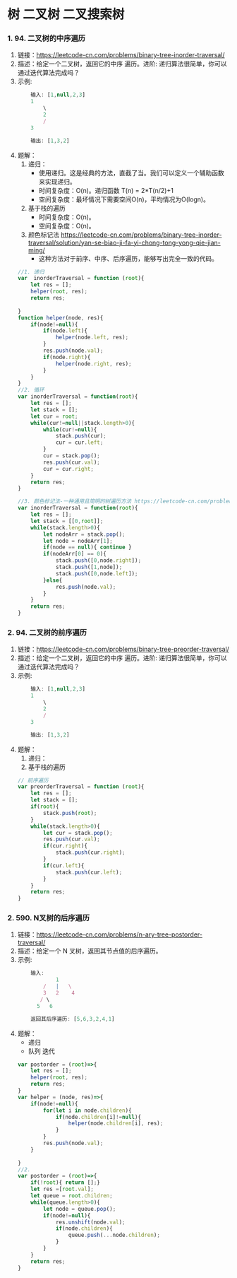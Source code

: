 # 树 二叉树 二叉搜索树
### 1. 94. 二叉树的中序遍历
1. 链接：https://leetcode-cn.com/problems/binary-tree-inorder-traversal/
2. 描述：给定一个二叉树，返回它的中序 遍历。进阶: 递归算法很简单，你可以通过迭代算法完成吗？
3. 示例:
    ```javascript
        输入: [1,null,2,3]
        1
            \
            2
            /
        3

        输出: [1,3,2]
    ```
4. 题解：
    1. 递归：
        - 使用递归。这是经典的方法，直截了当。我们可以定义一个辅助函数来实现递归。
        - 时间复杂度：O(n)。递归函数 T(n) = 2*T(n/2)+1
        - 空间复杂度：最坏情况下需要空间O(n)，平均情况为O(logn)。
    2. 基于栈的遍历
        - 时间复杂度：O(n)。
        - 空间复杂度：O(n)。
    3. 颜色标记法 https://leetcode-cn.com/problems/binary-tree-inorder-traversal/solution/yan-se-biao-ji-fa-yi-chong-tong-yong-qie-jian-ming/
        - 这种方法对于前序、中序、后序遍历，能够写出完全一致的代码。
    ```javascript
    //1. 递归
    var  inorderTraversal = function (root){
        let res = [];
        helper(root, res);
        return res;
        
    }
    function helper(node, res){
        if(node!=null){
            if(node.left){
                helper(node.left, res);
            }
            res.push(node.val);
            if(node.right){
                helper(node.right, res);
            }
        }
    }
    //2. 循环
    var inorderTraversal = function(root){
        let res = [];
        let stack = [];
        let cur = root;
        while(cur!=null||stack.length>0){
            while(cur!=null){
                stack.push(cur);
                cur = cur.left;
            }
            cur = stack.pop();
            res.push(cur.val);
            cur = cur.right;
        }
        return res;
    }
    
    //3. 颜色标记法-一种通用且简明的树遍历方法 https://leetcode-cn.com/problems/binary-tree-inorder-traversal/solution/yan-se-biao-ji-fa-yi-chong-tong-yong-qie-jian-ming/
    var inorderTraversal = function(root){
        let res = [];
        let stack = [[0,root]];
        while(stack.length>0){
            let nodeArr = stack.pop();
            let node = nodeArr[1];
            if(node == null){ continue }
            if(nodeArr[0] == 0){
                stack.push([0,node.right]);
                stack.push([1,node]);
                stack.push([0,node.left]);
            }else{            
                res.push(node.val);   
            }     
        }
        return res;
    }
    ```
### 2. 94. 二叉树的前序遍历
1. 链接：https://leetcode-cn.com/problems/binary-tree-preorder-traversal/
2. 描述：给定一个二叉树，返回它的中序 遍历。进阶: 递归算法很简单，你可以通过迭代算法完成吗？
3. 示例:
    ```javascript
        输入: [1,null,2,3]
        1
            \
            2
            /
        3

        输出: [1,3,2]
    ```
4. 题解：
    1. 递归：
    2. 基于栈的遍历
    ```javascript
    // 前序遍历
    var preorderTraversal = function (root){
        let res = [];
        let stack = [];
        if(root){
            stack.push(root);
        }
        while(stack.length>0){
            let cur = stack.pop();
            res.push(cur.val);
            if(cur.right){
                stack.push(cur.right);
            }
            if(cur.left){
                stack.push(cur.left);
            }
        }
        return res;
    }

    ```
### 2. 590. N叉树的后序遍历
1. 链接：https://leetcode-cn.com/problems/n-ary-tree-postorder-traversal/
2. 描述：给定一个 N 叉树，返回其节点值的后序遍历。
3. 示例:
    ```javascript
        输入: 
                1
            /   |   \
            3   2    4
           / \       
          5   6

        返回其后序遍历: [5,6,3,2,4,1]
    ```
4. 题解：
    - 递归
    - 队列 迭代
    ```javascript
    var postorder = (root)=>{
        let res = [];
        helper(root, res);
        return res;
    }
    var helper = (node, res)=>{
        if(node!=null){
            for(let i in node.children){
                if(node.children[i]!=null){
                    helper(node.children[i], res);
                }
            }
            res.push(node.val);
        }
        
    }
    //2.
    var postorder = (root)=>{
        if(!root){ return [];}
        let res =[root.val];
        let queue = root.children;
        while(queue.length>0){
            let node = queue.pop();
            if(node!=null){
                res.unshift(node.val);
                if(node.children){
                    queue.push(...node.children);
                }            
            }       
        }
        return res;    
    }
```

